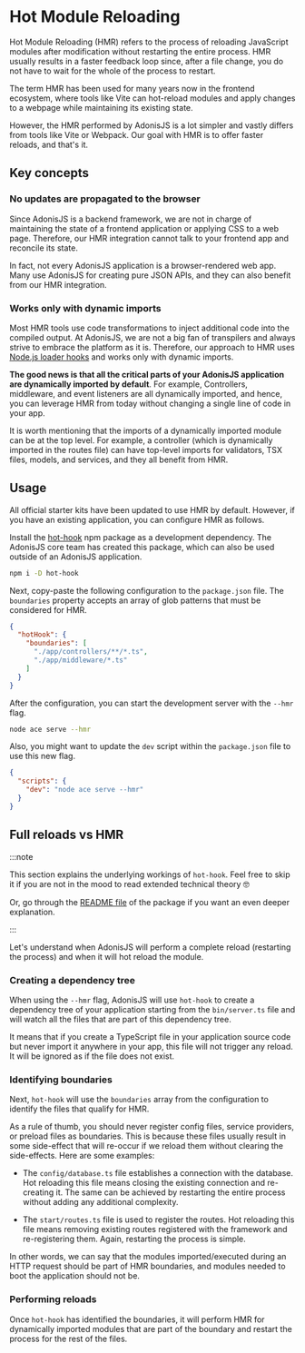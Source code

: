 # Hot Module Reloading

Hot Module Reloading (HMR) refers to the process of reloading JavaScript modules after modification without restarting the entire process. HMR usually results in a faster feedback loop since, after a file change, you do not have to wait for the whole of the process to restart.

The term HMR has been used for many years now in the frontend ecosystem, where tools like Vite can hot-reload modules and apply changes to a webpage while maintaining its existing state.

However, the HMR performed by AdonisJS is a lot simpler and vastly differs from tools like Vite or Webpack. Our goal with HMR is to offer faster reloads, and that's it.

## Key concepts

### No updates are propagated to the browser

Since AdonisJS is a backend framework, we are not in charge of maintaining the state of a frontend application or applying CSS to a web page. Therefore, our HMR integration cannot talk to your frontend app and reconcile its state.

In fact, not every AdonisJS application is a browser-rendered web app. Many use AdonisJS for creating pure JSON APIs, and they can also benefit from our HMR integration.

### Works only with dynamic imports
Most HMR tools use code transformations to inject additional code into the compiled output. At AdonisJS, we are not a big fan of transpilers and always strive to embrace the platform as it is. Therefore, our approach to HMR uses [Node.js loader hooks](https://nodejs.org/api/module.html#customization-hooks) and works only with dynamic imports.

**The good news is that all the critical parts of your AdonisJS application are dynamically imported by default**. For example, Controllers, middleware, and event listeners are all dynamically imported, and hence, you can leverage HMR from today without changing a single line of code in your app.

It is worth mentioning that the imports of a dynamically imported module can be at the top level. For example, a controller (which is dynamically imported in the routes file) can have top-level imports for validators, TSX files, models, and services, and they all benefit from HMR.

## Usage
All official starter kits have been updated to use HMR by default. However, if you have an existing application, you can configure HMR as follows.

Install the [hot-hook](https://github.com/Julien-R44/hot-hook) npm package as a development dependency. The AdonisJS core team has created this package, which can also be used outside of an AdonisJS application.

```sh
npm i -D hot-hook
```

Next, copy-paste the following configuration to the `package.json` file. The `boundaries` property accepts an array of glob patterns that must be considered for HMR.

```json
{
  "hotHook": {
    "boundaries": [
      "./app/controllers/**/*.ts",
      "./app/middleware/*.ts"
    ]
  }
}
```

After the configuration, you can start the development server with the `--hmr` flag.

```sh
node ace serve --hmr
```

Also, you might want to update the `dev` script within the `package.json` file to use this new flag.

```json
{
  "scripts": {
    "dev": "node ace serve --hmr"
  }
}
```

## Full reloads vs HMR

:::note

This section explains the underlying workings of `hot-hook`. Feel free to skip it if you are not in the mood to read extended technical theory 🤓

Or, go through the [README file](https://github.com/Julien-R44/hot-hook) of the package if you want an even deeper explanation.

:::

Let's understand when AdonisJS will perform a complete reload (restarting the process) and when it will hot reload the module.

### Creating a dependency tree
When using the `--hmr` flag, AdonisJS will use `hot-hook` to create a dependency tree of your application starting from the `bin/server.ts` file and will watch all the files that are part of this dependency tree.

It means that if you create a TypeScript file in your application source code but never import it anywhere in your app, this file will not trigger any reload. It will be ignored as if the file does not exist.

### Identifying boundaries
Next, `hot-hook` will use the `boundaries` array from the configuration to identify the files that qualify for HMR. 

As a rule of thumb, you should never register config files, service providers, or preload files as boundaries. This is because these files usually result in some side-effect that will re-occur if we reload them without clearing the side-effects. Here are some examples:

- The `config/database.ts` file establishes a connection with the database. Hot reloading this file means closing the existing connection and re-creating it. The same can be achieved by restarting the entire process without adding any additional complexity.

- The `start/routes.ts` file is used to register the routes. Hot reloading this file means removing existing routes registered with the framework and re-registering them. Again, restarting the process is simple.

In other words, we can say that the modules imported/executed during an HTTP request should be part of HMR boundaries, and modules needed to boot the application should not be.

### Performing reloads
Once `hot-hook` has identified the boundaries, it will perform HMR for dynamically imported modules that are part of the boundary and restart the process for the rest of the files.

